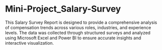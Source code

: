 # Mini-Project_Salary-Survey
This Salary Survey Report is designed to provide a comprehensive analysis of compensation trends across various roles, industries, and experience levels. The data was collected through structured surveys and analyzed using Microsoft Excel and Power BI to ensure accurate insights and interactive visualization.
